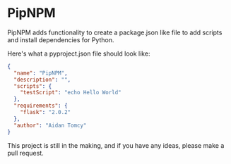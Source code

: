 # PipNPM

PipNPM adds functionality to create a package.json like file to add scripts
and install dependencies for Python.

Here's what a pyproject.json file should look like:

```json
{
  "name": "PipNPM",
  "description": "",
  "scripts": {
    "testScript": "echo Hello World"
  },
  "requirements": {
    "flask": "2.0.2"
  },
  "author": "Aidan Tomcy"
}
```

This project is still in the making, and if you have any ideas, please make a pull request.
